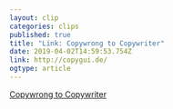 ```yaml
---
layout: clip
categories: clips
published: true
title: "Link: Copywrong to Copywriter"
date: 2019-04-02T14:59:53.754Z
link: http://copygui.de/
ogtype: article
---
```

[Copywrong to Copywriter](http://copygui.de/) 
